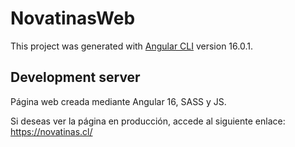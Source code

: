 # NovatinasWeb

This project was generated with [Angular CLI](https://github.com/angular/angular-cli) version 16.0.1.

## Development server

Página web creada mediante Angular 16, SASS y JS.

Si deseas ver la página en producción, accede al siguiente enlace: https://novatinas.cl/

